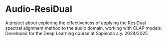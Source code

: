 # Audio-ResiDual
A project about exploring the effectiveness of applying the ResiDual spectral alignment method to the audio domain, working with CLAP models. Developed for the Deep Learning course at Sapienza a.y. 2024/2025
